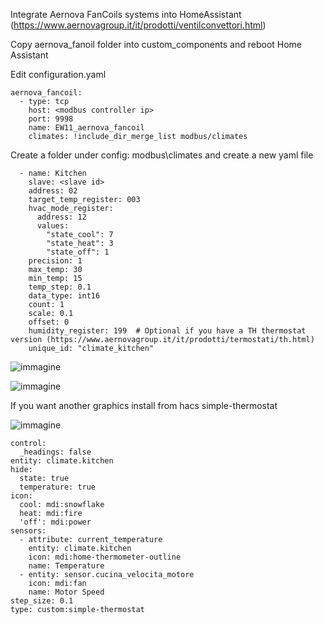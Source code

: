 Integrate Aernova FanCoils systems into HomeAssistant (https://www.aernovagroup.it/it/prodotti/ventilconvettori.html)

Copy aernova_fanoil folder into custom_components and reboot Home Assistant

Edit configuration.yaml

```
aernova_fancoil:
  - type: tcp
    host: <modbus controller ip>
    port: 9998
    name: EW11_aernova_fancoil
    climates: !include_dir_merge_list modbus/climates
```

Create a folder under config: modbus\climates and create a new yaml file

```
  - name: Kitchen
    slave: <slave id>
    address: 02
    target_temp_register: 003
    hvac_mode_register:
      address: 12
      values:
        "state_cool": 7
        "state_heat": 3
        "state_off": 1
    precision: 1
    max_temp: 30
    min_temp: 15
    temp_step: 0.1	
    data_type: int16
    count: 1
    scale: 0.1
    offset: 0
    humidity_register: 199  # Optional if you have a TH thermostat version (https://www.aernovagroup.it/it/prodotti/termostati/th.html)
    unique_id: "climate_kitchen"
```

![immagine](https://github.com/twproject/homeassistant/assets/7046065/35b9f1ed-982b-4bea-a02d-32bbb741c8f7)

![immagine](https://github.com/twproject/homeassistant/assets/7046065/a5e0d883-b611-4cef-8f13-104bda7cb8b6)


If you want another graphics install from hacs simple-thermostat


![immagine](https://github.com/twproject/homeassistant/assets/7046065/e5c1ac5a-2970-4f24-9b8c-cb1d57c03fb8)


```
control:
  _headings: false
entity: climate.kitchen
hide:
  state: true
  temperature: true
icon:
  cool: mdi:snowflake
  heat: mdi:fire
  'off': mdi:power
sensors:
  - attribute: current_temperature
    entity: climate.kitchen
    icon: mdi:home-thermometer-outline
    name: Temperature
  - entity: sensor.cucina_velocita_motore
    icon: mdi:fan
    name: Motor Speed
step_size: 0.1
type: custom:simple-thermostat
```


